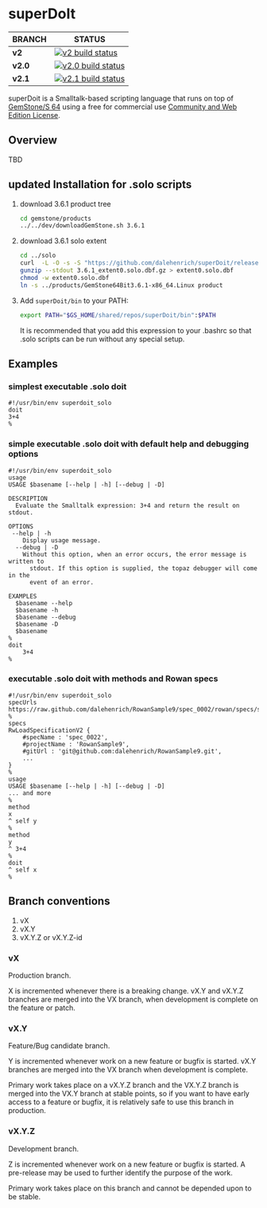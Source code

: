 # superDoIt

BRANCH | STATUS
------------- | -------------
**v2** | [![**v2** build status](https://github.com/dalehenrich/superDoit/actions/workflows/ci.yml/badge.svg?branch=v2)](https://github.com/dalehenrich/superDoit/actions)
**v2.0** | [![**v2.0** build status](https://github.com/dalehenrich/superDoit/actions/workflows/ci.yml/badge.svg?branch=v2.0)](https://github.com/dalehenrich/superDoit/actions)
**v2.1** | [![**v2.1** build status](https://github.com/dalehenrich/superDoit/actions/workflows/ci.yml/badge.svg?branch=v2.1)](https://github.com/dalehenrich/superDoit/actions)

superDoit is a Smalltalk-based scripting language that runs on top of [GemStone/S 64](https://gemtalksystems.com/products/gs64/) using a free for commercial use [Community and Web Edition License](https://gemtalksystems.com/licensing/).
## Overview
TBD

## updated Installation for .solo scripts
1. download 3.6.1 product tree
   ```bash
   cd gemstone/products
   ../../dev/downloadGemStone.sh 3.6.1
   ```
2. download 3.6.1 solo extent
   ```bash
   cd ../solo
   curl  -L -O -s -S "https://github.com/dalehenrich/superDoit/releases/download/v0.1.0/3.6.1_extent0.solo.dbf.gz"
   gunzip --stdout 3.6.1_extent0.solo.dbf.gz > extent0.solo.dbf
   chmod -w extent0.solo.dbf
   ln -s ../products/GemStone64Bit3.6.1-x86_64.Linux product
   ```
3. Add `superDoit/bin` to your PATH:
   ```bash
   export PATH="$GS_HOME/shared/repos/superDoit/bin":$PATH
   ```
   It is recommended that you add this expression to your .bashrc so that .solo scripts can be run without any special setup.
## Examples
### simplest executable .solo doit 
```
#!/usr/bin/env superdoit_solo
doit
3+4
%
```
### simple executable .solo doit with default help and debugging options
```
#!/usr/bin/env superdoit_solo
usage
USAGE $basename [--help | -h] [--debug | -D]

DESCRIPTION
  Evaluate the Smalltalk expression: 3+4 and return the result on stdout.

OPTIONS
 --help | -h
    Display usage message.
  --debug | -D
    Without this option, when an error occurs, the error message is written to
      stdout. If this option is supplied, the topaz debugger will come in the 
      event of an error.

EXAMPLES
  $basename --help
  $basename -h
  $basename --debug
  $basename -D
  $basename
%
doit
	3+4
%
```
### executable .solo doit with methods and Rowan specs
```
#!/usr/bin/env superdoit_solo
specUrls
https://raw.github.com/dalehenrich/RowanSample9/spec_0002/rowan/specs/spec_0002.ston
%
specs
RwLoadSpecificationV2 {
	#specName : 'spec_0022',
	#projectName : 'RowanSample9',
	#gitUrl : 'git@github.com:dalehenrich/RowanSample9.git',
	...
}
%
usage
USAGE $basename [--help | -h] [--debug | -D]
... and more
%
method
x
^ self y
%
method
y
^ 3+4
%
doit
^ self x
%
```

## Branch conventions
1. vX
2. vX.Y
3. vX.Y.Z or vX.Y.Z-id

### vX
Production branch.

X is incremented whenever there is a breaking change.
vX.Y and vX.Y.Z branches are merged into the VX branch, when development is complete on the feature or patch.

### vX.Y
Feature/Bug candidate branch.
 
Y is incremented whenever work on a new feature or bugfix is started.
vX.Y branches are merged into the VX branch when development is complete.

Primary work takes place on a vX.Y.Z branch and the VX.Y.Z branch is merged into the VX.Y branch at stable points, so if you want to have early access to a feature or bugfix, it is relatively safe to use this branch in production.

### vX.Y.Z
Development branch.

Z is incremented whenever work on a new feature or bugfix is started.
A pre-release may be used to further identify the purpose of the work.

Primary work takes place on this branch and cannot be depended upon to be stable.
